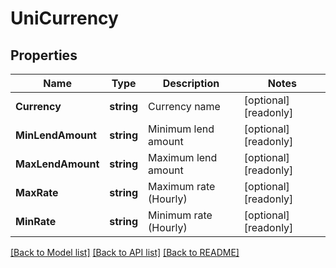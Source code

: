 # UniCurrency

## Properties

Name | Type | Description | Notes
------------ | ------------- | ------------- | -------------
**Currency** | **string** | Currency name | [optional] [readonly] 
**MinLendAmount** | **string** | Minimum lend amount | [optional] [readonly] 
**MaxLendAmount** | **string** | Maximum lend amount | [optional] [readonly] 
**MaxRate** | **string** | Maximum rate (Hourly) | [optional] [readonly] 
**MinRate** | **string** | Minimum rate (Hourly) | [optional] [readonly] 

[[Back to Model list]](../README.md#documentation-for-models) [[Back to API list]](../README.md#documentation-for-api-endpoints) [[Back to README]](../README.md)



